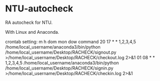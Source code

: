 # NTU-autocheck
RA autocheck for NTU.

With Linux and Anaconda.

crontab setting:
m  h  dom mon   dow       command
20 17  *   *   1,2,3,4,5  /home/local_username/anaconda3/bin/python /home/local_username/Desktop/RACHECK/signout.py >/home/local_username/Desktop/RACHECK/checkout.log 2>&1
01 08  *   *   1,2,3,4,5  /home/local_username/anaconda3/bin/python /home/local_username/Desktop/RACHECK/signin.py  >/home/local_username/Desktop/RACHECK/checkin.log 2>&1

